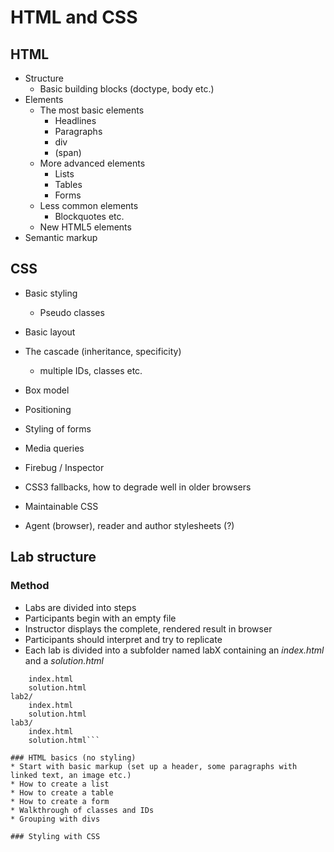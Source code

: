 # HTML and CSS

## HTML

* Structure
    * Basic building blocks (doctype, body etc.)
* Elements
    * The most basic elements
        * Headlines
        * Paragraphs
        * div
        * (span)
    * More advanced elements
        * Lists
        * Tables
        * Forms
    * Less common elements
        * Blockquotes etc.
    * New HTML5 elements
* Semantic markup


## CSS

* Basic styling
    * Pseudo classes
* Basic layout
* The cascade (inheritance, specificity)
    * multiple IDs, classes etc.
* Box model
* Positioning
* Styling of forms
* Media queries

* Firebug / Inspector

* CSS3 fallbacks, how to degrade well in older browsers
* Maintainable CSS
* Agent (browser), reader and author stylesheets (?)


## Lab structure

### Method
* Labs are divided into steps
* Participants begin with an empty file
* Instructor displays the complete, rendered result in browser
* Participants should interpret and try to replicate
* Each lab is divided into a subfolder named labX containing an *index.html* and a *solution.html*

```lab1/
    index.html
    solution.html
lab2/
    index.html
    solution.html
lab3/
    index.html
    solution.html```

### HTML basics (no styling)
* Start with basic markup (set up a header, some paragraphs with linked text, an image etc.)
* How to create a list
* How to create a table
* How to create a form
* Walkthrough of classes and IDs
* Grouping with divs

### Styling with CSS


